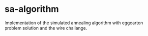 sa-algorithm
============

Implementation of the simulated annealing algorithm with eggcarton problem solution and the wire challange.
